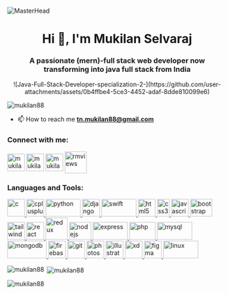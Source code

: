 ![MasterHead](https://www.synergisticit.com/wp-content/uploads/2021/10/Jacksonville-Banner-mern-stack-training.jpg)

<h1 align="center">Hi 👋, I'm Mukilan Selvaraj</h1>
<h3 align="center">A passionate (mern)-full stack web developer now transforming into java full stack from India</h3>
<div align="center">
![Java-Full-Stack-Developer-specialization-2-](https://github.com/user-attachments/assets/0b4ffbe4-5ce3-4452-adaf-8dde810099e6)
</div>
<p align="left">
  <img
    src="https://komarev.com/ghpvc/?username=mukilan88&label=Profile%20views&color=0e75b6&style=flat"
    alt="mukilan88"
  />
</p>

- 📫 How to reach me **tn.mukilan88@gmail.com**

<h3 align="left">Connect with me:</h3>
<p align="left">
  <a href="https://linkedin.com/in/mukilan88" target="blank"
    ><img
      align="center"
      src="https://cdn-icons-png.flaticon.com/512/174/174857.png"
      alt="mukilan88"
      height="40"
      width="40"
  /></a>
  <a href="https://fb.com/mukilan88" target="blank"
    ><img
      align="center"
      src="https://cdn-icons-png.flaticon.com/512/174/174848.png"
      alt="mukilan88"
      height="40"
      width="40"
  /></a>
  <a href="https://instagram.com/mukilan88" target="blank"
    ><img
      align="center"
      src="https://cdn-icons-png.flaticon.com/512/2111/2111463.png"
      alt="mukilan88"
      height="40"
      width="40"
  /></a>
  <a href="https://www.youtube.com/c/rmviews" target="blank"
    ><img
      align="center"
      src="https://cdn-icons-png.flaticon.com/512/1384/1384060.png"
      alt="rmviews"
      height="50"
      width="50"
  /></a>
</p>

<h3 align="left">Languages and Tools:</h3>
<p align="left">
  <a href="https://www.cprogramming.com/" target="_blank" rel="noreferrer">
    <img
      src="https://upload.wikimedia.org/wikipedia/commons/thumb/1/18/C_Programming_Language.svg/1200px-C_Programming_Language.svg.png"
      alt="c"
      width="40"
      height="40"
    />
  </a>
  <a href="https://isocpp.org/" target="_blank" rel="noreferrer">
    <img
      src="https://upload.wikimedia.org/wikipedia/commons/thumb/1/18/ISO_C%2B%2B_Logo.svg/1200px-ISO_C%2B%2B_Logo.svg.png"
      alt="cplusplus"
      width="40"
      height="40"
    />
  </a>
  <a href="https://www.python.org" target="_blank" rel="noreferrer">
    <img
      src="https://upload.wikimedia.org/wikipedia/commons/thumb/f/f8/Python_logo_and_wordmark.svg/1200px-Python_logo_and_wordmark.svg.png"
      alt="python"
      width="80"
      height="40"
    />
  </a>
  <a href="https://www.djangoproject.com/" target="_blank" rel="noreferrer">
    <img
      src="https://cdn.worldvectorlogo.com/logos/django.svg"
      alt="django"
      width="40"
      height="40"
    />
  </a>
  <a href="https://developer.apple.com/swift/" target="_blank" rel="noreferrer">
    <img
      src="https://upload.wikimedia.org/wikipedia/commons/thumb/9/9d/Swift_logo.svg/1200px-Swift_logo.svg.png"
      alt="swift"
      width="80"
      height="40"
    />
  </a>
  <a href="https://www.w3.org/html/" target="_blank" rel="noreferrer">
    <img
      src="https://upload.wikimedia.org/wikipedia/commons/thumb/6/61/HTML5_logo_and_wordmark.svg/800px-HTML5_logo_and_wordmark.svg.png"
      alt="html5"
      width="40"
      height="40"
    />
  </a>
  <a
    href="https://www.w3.org/Style/CSS/Overview.en.html/"
    target="_blank"
    rel="noreferrer"
  >
    <img
      src="https://upload.wikimedia.org/wikipedia/commons/thumb/d/d5/CSS3_logo_and_wordmark.svg/1200px-CSS3_logo_and_wordmark.svg.png"
      alt="css3"
      width="28"
      height="40"
    />
  </a>
  <a
    href="https://developer.mozilla.org/en-US/docs/Web/JavaScript"
    target="_blank"
    rel="noreferrer"
  >
    <img
      src="https://upload.wikimedia.org/wikipedia/commons/d/d4/Javascript-shield.svg"
      alt="javascript"
      width="40"
      height="40"
    />
  </a>
  <a href="https://getbootstrap.com" target="_blank" rel="noreferrer">
    <img
      src="https://upload.wikimedia.org/wikipedia/commons/thumb/b/b2/Bootstrap_logo.svg/1200px-Bootstrap_logo.svg.png"
      alt="bootstrap"
      width="50"
      height="40"
    />
  </a>
  <a href="https://tailwindcss.com/" target="_blank" rel="noreferrer">
    <img
      src="https://www.vectorlogo.zone/logos/tailwindcss/tailwindcss-icon.svg"
      alt="tailwind"
      width="40"
      height="40"
    />
  </a>
  <a href="https://reactjs.org/" target="_blank" rel="noreferrer">
    <img
      src="https://upload.wikimedia.org/wikipedia/commons/thumb/a/a7/React-icon.svg/1200px-React-icon.svg.png"
      alt="react"
      width="40"
      height="40"
    />
  </a>
  <a href="https://redux.js.org" target="_blank" rel="noreferrer">
    <img
      src="https://upload.wikimedia.org/wikipedia/commons/4/49/Redux.png"
      alt="redux"
      width="50"
      height="50"
    />
  </a>
  <a href="https://nodejs.org" target="_blank" rel="noreferrer">
    <img
      src="https://upload.wikimedia.org/wikipedia/commons/thumb/d/d9/Node.js_logo.svg/1200px-Node.js_logo.svg.png"
      alt="nodejs"
      width="50"
      height="40"
    />
  </a>
  <a href="https://expressjs.com" target="_blank" rel="noreferrer">
    <img
      src="https://upload.wikimedia.org/wikipedia/commons/6/64/Expressjs.png"
      alt="express"
      width="80"
      height="40"
    />
  </a>
  <a href="https://www.php.net" target="_blank" rel="noreferrer">
    <img
      src="https://upload.wikimedia.org/wikipedia/commons/2/27/PHP-logo.svg"
      alt="php"
      width="60"
      height="40"
    />
  </a>
  <a href="https://www.mysql.com/" target="_blank" rel="noreferrer">
    <img
      src="https://upload.wikimedia.org/wikipedia/fr/thumb/6/62/MySQL.svg/1200px-MySQL.svg.png"
      alt="mysql"
      width="80"
      height="40"
    />
  </a>
  <a href="https://www.mongodb.com/" target="_blank" rel="noreferrer">
    <img
      src="https://upload.wikimedia.org/wikipedia/commons/thumb/9/93/MongoDB_Logo.svg/2560px-MongoDB_Logo.svg.png"
      alt="mongodb"
      width="90"
      height="40"
    />
  </a>
  <a href="https://firebase.google.com/" target="_blank" rel="noreferrer">
    <img
      src="https://www.vectorlogo.zone/logos/firebase/firebase-icon.svg"
      alt="firebase"
      width="40"
      height="40"
    />
  </a>
  <a href="https://git-scm.com/" target="_blank" rel="noreferrer">
    <img
      src="https://www.vectorlogo.zone/logos/git-scm/git-scm-icon.svg"
      alt="git"
      width="40"
      height="40"
    />
  </a>
  <a href="https://www.photoshop.com/en" target="_blank" rel="noreferrer">
    <img
      src="https://upload.wikimedia.org/wikipedia/commons/thumb/a/af/Adobe_Photoshop_CC_icon.svg/1200px-Adobe_Photoshop_CC_icon.svg.png"
      alt="photoshop"
      width="40"
      height="40"
    />
  </a>
  <a
    href="https://www.adobe.com/in/products/illustrator.html"
    target="_blank"
    rel="noreferrer"
  >
    <img
      src="https://www.vectorlogo.zone/logos/adobe_illustrator/adobe_illustrator-icon.svg"
      alt="illustrator"
      width="40"
      height="40"
    />
  </a>
  <a
    href="https://www.adobe.com/products/xd.html"
    target="_blank"
    rel="noreferrer"
  >
    <img
      src="https://upload.wikimedia.org/wikipedia/commons/thumb/c/c2/Adobe_XD_CC_icon.svg/1200px-Adobe_XD_CC_icon.svg.png"
      alt="xd"
      width="40"
      height="40"
    />
  </a>
  <a href="https://www.figma.com/" target="_blank" rel="noreferrer">
    <img
      src="https://www.vectorlogo.zone/logos/figma/figma-icon.svg"
      alt="figma"
      width="40"
      height="40"
    />
  </a>
  <a href="https://www.linux.org/" target="_blank" rel="noreferrer">
    <img
      src="https://upload.wikimedia.org/wikipedia/commons/thumb/4/4b/Kali_Linux_2.0_wordmark.svg/1200px-Kali_Linux_2.0_wordmark.svg.png"
      alt="linux"
      width="80"
      height="40"
    />
  </a>
</p>

<p>
  <img
    align="left"
    src="https://github-readme-stats.vercel.app/api/top-langs?username=mukilan88&show_icons=true&locale=en&layout=compact"
    alt="mukilan88"
  />
</p>

<p>
  &nbsp;<img
    align="center"
    src="https://github-readme-stats.vercel.app/api?username=mukilan88&show_icons=true&locale=en"
    alt="mukilan88"
  />
</p>

<p>
  <img
    align="center"
    src="https://github-readme-streak-stats.herokuapp.com/?user=mukilan88&"
    alt="mukilan88"
  />
</p>
